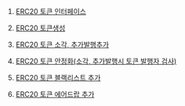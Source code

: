 1. [ERC20 토큰 인터페이스]()

2. [ERC20 토큰생성]()

3. [ERC20 토큰 소각, 추가발행추가]()

4. [ERC20 토큰 안정화(소각, 추가발행시 토큰 발행자 검사)]()

5. [ERC20 토큰 블랙리스트 추가]()

6. [ERC20 토큰 에어드랍 추가]()
